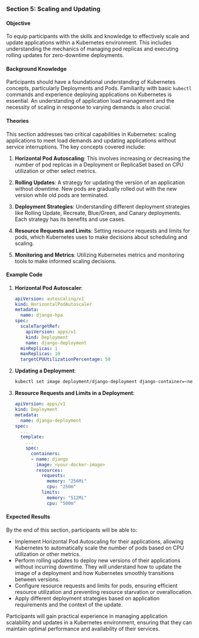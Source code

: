 ### Section 5: Scaling and Updating

#### Objective
To equip participants with the skills and knowledge to effectively scale and update applications within a Kubernetes environment. This includes understanding the mechanics of managing pod replicas and executing rolling updates for zero-downtime deployments.

#### Background Knowledge
Participants should have a foundational understanding of Kubernetes concepts, particularly Deployments and Pods. Familiarity with basic `kubectl` commands and experience deploying applications on Kubernetes is essential. An understanding of application load management and the necessity of scaling in response to varying demands is also crucial.

#### Theories
This section addresses two critical capabilities in Kubernetes: scaling applications to meet load demands and updating applications without service interruptions. The key concepts covered include:

1. **Horizontal Pod Autoscaling**: This involves increasing or decreasing the number of pod replicas in a Deployment or ReplicaSet based on CPU utilization or other select metrics. 

2. **Rolling Updates**: A strategy for updating the version of an application without downtime. New pods are gradually rolled out with the new version while old pods are terminated.

3. **Deployment Strategies**: Understanding different deployment strategies like Rolling Update, Recreate, Blue/Green, and Canary deployments. Each strategy has its benefits and use cases.

4. **Resource Requests and Limits**: Setting resource requests and limits for pods, which Kubernetes uses to make decisions about scheduling and scaling.

5. **Monitoring and Metrics**: Utilizing Kubernetes metrics and monitoring tools to make informed scaling decisions.

#### Example Code
1. **Horizontal Pod Autoscaler**:
   ```yaml
   apiVersion: autoscaling/v1
   kind: HorizontalPodAutoscaler
   metadata:
     name: django-hpa
   spec:
     scaleTargetRef:
       apiVersion: apps/v1
       kind: Deployment
       name: django-deployment
     minReplicas: 1
     maxReplicas: 10
     targetCPUUtilizationPercentage: 50
   ```

2. **Updating a Deployment**:
   ```bash
   kubectl set image deployment/django-deployment django-container=<new-image-version>
   ```

3. **Resource Requests and Limits in a Deployment**:
   ```yaml
   apiVersion: apps/v1
   kind: Deployment
   metadata:
     name: django-deployment
   spec:
     ...
     template:
       ...
       spec:
         containers:
         - name: django
           image: <your-docker-image>
           resources:
             requests:
               memory: "256Mi"
               cpu: "250m"
             limits:
               memory: "512Mi"
               cpu: "500m"
   ```

#### Expected Results
By the end of this section, participants will be able to:

- Implement Horizontal Pod Autoscaling for their applications, allowing Kubernetes to automatically scale the number of pods based on CPU utilization or other metrics.
- Perform rolling updates to deploy new versions of their applications without incurring downtime. They will understand how to update the image of a deployment and how Kubernetes smoothly transitions between versions.
- Configure resource requests and limits for pods, ensuring efficient resource utilization and preventing resource starvation or overallocation.
- Apply different deployment strategies based on application requirements and the context of the update.

Participants will gain practical experience in managing application scalability and updates in a Kubernetes environment, ensuring that they can maintain optimal performance and availability of their services.
